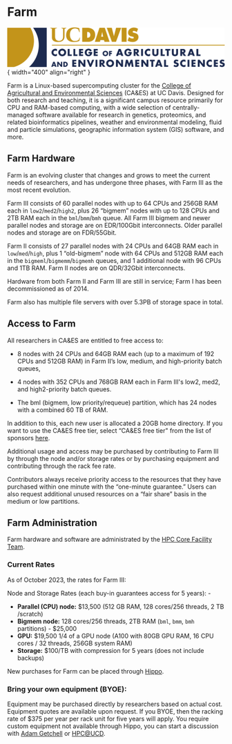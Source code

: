 # Farm

![CAES unit signature](../assets/UCDavis_CAES_logo_RGB_vector.svg){ width="400" align="right" }

Farm is a Linux-based supercomputing cluster for the
[College of Agricultural and Environmental Sciences](https://caes.ucdavis.edu/) (CA&ES) at UC Davis. Designed for both
research and teaching, it is a significant campus resource primarily for CPU and RAM-based computing, with a wide
selection of centrally-managed software available for research in genetics, proteomics, and related bioinformatics
pipelines, weather and environmental modeling, fluid and particle simulations, geographic information system (GIS)
software, and more.

## Farm Hardware

Farm is an evolving cluster that changes and grows to meet the current needs of researchers, and has undergone three
phases, with Farm III as the most recent evolution.

Farm III consists of 60 parallel nodes with up to 64 CPUs and 256GB RAM each in `low2`/`med2`/`high2`, plus 26 “bigmem” nodes
with up to 128 CPUs and 2TB RAM each in the `bml`/`bmm`/`bmh` queue. All Farm III bigmem and newer parallel nodes and storage
are on EDR/100Gbit interconnects. Older parallel nodes and storage are on FDR/55Gbit.

Farm II consists of 27 parallel nodes with 24 CPUs and 64GB RAM each in `low`/`med`/`high`, plus 1 “old-bigmem” node with 64
CPUs and 512GB RAM each in the `bigmeml`/`bigmemm`/`bigmemh` queues, and 1 additional node with 96 CPUs and 1TB RAM. Farm II
nodes are on QDR/32Gbit interconnects.

Hardware from both Farm II and Farm III are still in service; Farm I has been decommissioned as of 2014.

Farm also has multiple file servers with over 5.3PB of storage space in total.

## Access to Farm

All researchers in CA&ES are entitled to free access to:

-   8 nodes with 24 CPUs and 64GB RAM each (up to a maximum of 192 CPUs and 512GB RAM) in Farm II’s low, medium, and
    high-priority batch queues,

-   4 nodes with 352 CPUs and 768GB RAM each in Farm III's low2, med2, and high2-priority batch queues.

-   The bml (bigmem, low priority/requeue) partition, which has 24 nodes with a combined 60 TB of RAM.

In addition to this, each new user is allocated a 20GB home directory. If you want to use the CA&ES free tier, select
“CA&ES free tier" from the list of sponsors [here](https://hippo.ucdavis.edu/Farm/myaccount).

Additional usage and access may be purchased by contributing to Farm III by through the node and/or storage rates or by
purchasing equipment and contributing through the rack fee rate.

Contributors always receive priority access to the resources that they have purchased within one minute with the
“one-minute guarantee.” Users can also request additional unused resources on a “fair share” basis in the medium or low
partitions.

## Farm Administration

Farm hardware and software are administrated by the [HPC Core Facility Team](https://hpc.ucdavis.edu/people).

### Current Rates

As of October 2023, the rates for Farm III:

Node and Storage Rates (each buy-in guarantees access for 5 years): -

-   **Parallel (CPU) node:** $13,500 (512 GB RAM, 128 cores/256 threads, 2 TB /scratch)
-   **Bigmem node:** 128 cores/256 threads, 2TB RAM (`bml`, `bmm`, `bmh` partitions) - $25,000
-   **GPU:** $19,500 1/4 of a GPU node (A100 with 80GB GPU RAM, 16 CPU cores / 32 threads, 256GB system RAM)
-   **Storage:** $100/TB with compression for 5 years (does not include backups)

New purchases for Farm can be placed through [Hippo](https://hippo.ucdavis.edu/Farm/product/index).

### Bring your own equipment (BYOE):

Equipment may be purchased directly by researchers based on actual cost. Equipment quotes are available upon request. If
you BYOE, then the racking rate of $375 per year per rack unit for five years will apply. You require custom equipment
not available through Hippo, you can start a discussion with [Adam Getchell](mailto:acgetchell@ucdavis.edu) or
[HPC@UCD](mailto:hpc-help@ucdavis.edu).
